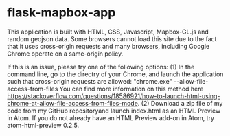 # flask-mapbox-app

This application is built with HTML, CSS, Javascript, Mapbox-GL.js and random geojson data.
Some browsers cannot load this site due to the fact that it uses cross-origin requests and many browsers,
including Google Chrome operate on a same-origin policy. 

If this is an issue, please try one of the following options:
(1) In the command line, go to the directry of your Chrome, and launch the application such that 
cross-origin requests are allowed:
   "chrome.exe" --allow-file-access-from-files
You can find more information on this method here https://stackoverflow.com/questions/18586921/how-to-launch-html-using-chrome-at-allow-file-access-from-files-mode.
(2) Download a zip file of my code from my GitHub repositoryand launch index.html as an HTML Preview in Atom. If you do not already have an HTML Preview add-on in Atom, try atom-html-preview 0.2.5.
